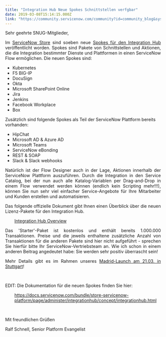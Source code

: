 ```yaml
---
title: "Integration Hub Neue Spokes Schnittstellen verfgbar"
date: 2019-03-08T15:14:15.000Z
link: "https://community.servicenow.com/community?id=community_blog&sys_id=f34da9b5db043700feb1a851ca9619e2"
---
```

<p style="text-align: justify;">Sehr geehrte SNUG-Mitglieder,</p>
<p style="text-align: justify;">Im <a href="https://store.servicenow.com" target="_blank" rel="noopener noreferrer nofollow">ServiceNow Store</a> sind soeben neue <a href="https://l.facebook.com/l.php?u&#61;https%3A%2F%2Fstore.servicenow.com%2Fsn_appstore_store.do%23%21%2Fstore%2Fsearch%3Fcategory%3DIntegrationHub%26orderby%3Drating&amp;h&#61;AT2Bp7KL90t68nDVhVTUfvPCq2FMPLLJqUr0MwwKTjHI9viH-kYyPtY-sj8ZaPz2yJQ-m3O5KVm4iOmbznr8VrILytcSYf24HWzbFZtEWn0gxn-mmErsbt_V6c6ic5pi72JnyUY1YPBGgF47zQ8VrhRBrUikpO37ZMz5PY-C" target="_blank" rel="noopener noreferrer nofollow">Spokes für den Integration Hub</a> veröffentlicht worden. Spokes sind Pakete von Schnittstellen und Aktionen, die die Integration bestimmter Dienste und Plattformen in einen ServiceNow Flow ermöglichen. Die neuen Spokes sind:</p>
<ul><li>Kubernetes</li><li>F5 BIG-IP</li><li>DocuSign</li><li>Okta</li><li>Microsoft SharePoint Online</li><li>Jira</li><li>Jenkins</li><li>Facebook Workplace</li><li>Box</li></ul>
<p>Zusätzlich sind folgende Spokes als Teil der ServiceNow Plattform bereits vorhanden:</p>
<ul><li>HipChat</li><li>Microsoft AD &amp; Azure AD</li><li>Microsoft Teams</li><li>ServiceNow eBonding</li><li>REST &amp; SOAP</li><li>Slack &amp; Slack webhooks</li></ul>
<p style="text-align: justify;">Natürlich ist der Flow Designer auch in der Lage, Aktionen innerhalb der ServiceNow Plattform auszuführen. Durch die Integration in den Service Catalog, bei der nun auch alle Katalog-Variablen per Drag-and-Drop in einem Flow verwendet werden können (endlich kein Scripting mehr!!!), können Sie nun sehr viel einfacher Service-Angebote für Ihre Mitarbeiter und Kunden erstellen und automatisieren.</p>
<p style="text-align: justify;">Das folgende offizielle Dokument gibt Ihnen einen Überblick über die neuen Lizenz-Pakete für den Integration Hub.</p>
<p style="text-align: justify; padding-left: 30px;"><a href="https://www.servicenow.com/content/dam/servicenow-assets/public/en-us/doc-type/legal/integrationhub-overview.pdf" target="_blank" rel="noopener noreferrer nofollow">Integration Hub Overview</a></p>
<p style="text-align: justify;">Das &#39;Starter&#39;-Paket ist kostenlos und enthält bereits 1.000.000 Transaktionen. Preise und die jeweils enthaltene zusätzliche Anzahl von Transaktionen für die anderen Pakete sind hier nicht aufgeführt - sprechen Sie hierfür bitte Ihr ServiceNow-Vertriebsteam an. Wie ich schon in einem anderen Beitrag angedeutet habe: Sie werden sehr positiv überrascht sein!</p>
<p style="text-align: justify;">Mehr Details gibt es im Rahmen unseres <a href="https://community.servicenow.com/community?id&#61;community_event&amp;sys_id&#61;4e961da3dbff2f8454250b55ca961960" target="_blank" rel="noopener noreferrer nofollow">Madrid-Launch am 21.03. in Stuttgart</a>!</p>
<p style="text-align: justify;"> </p>
<p style="text-align: justify;">EDIT: Die Dokumentation für die neuen Spokes finden Sie hier:</p>
<p style="text-align: justify; padding-left: 30px;"><a href="https://docs.servicenow.com/bundle/store-servicenow-platform/page/administer/integrationhub/concept/integrationhub.html" target="_blank" rel="noopener noreferrer nofollow">https://docs.servicenow.com/bundle/store-servicenow-platform/page/administer/integrationhub/concept/integrationhub.html</a></p>
<p> </p>
<p>Mit freundlichen Grüßen</p>
<p>Ralf Schnell, Senior Platform Evangelist</p>